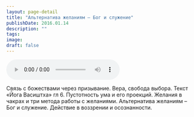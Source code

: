 ```yaml
---
layout: page-detail
title: "Альтернатива желаниям – Бог и служение"
publishDate: 2016.01.14
description: ""
tags:
image:
draft: false
---
```


<audio title="2016.01.14 - Альтернатива желаниям – Бог и служение.mp3" src="/upload/iblock/244/244837a190832398862713991c3b4ecf.mp3" controls=""></audio>

 Связь с божествами через призывание. Вера, свобода выбора. Текст «Йога Васиштха» гл 6\. Пустотность ума и его проекций. Желания в чакрах и три метода работы с желаниями. Альтернатива желаниям – Бог и служение. Действие в воззрении и осознанности. 

  
